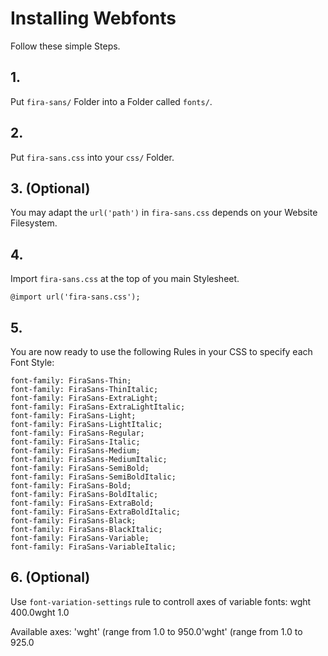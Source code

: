 # Installing Webfonts
Follow these simple Steps.

## 1.
Put `fira-sans/` Folder into a Folder called `fonts/`.

## 2.
Put `fira-sans.css` into your `css/` Folder.

## 3. (Optional)
You may adapt the `url('path')` in `fira-sans.css` depends on your Website Filesystem.

## 4.
Import `fira-sans.css` at the top of you main Stylesheet.

```
@import url('fira-sans.css');
```

## 5.
You are now ready to use the following Rules in your CSS to specify each Font Style:
```
font-family: FiraSans-Thin;
font-family: FiraSans-ThinItalic;
font-family: FiraSans-ExtraLight;
font-family: FiraSans-ExtraLightItalic;
font-family: FiraSans-Light;
font-family: FiraSans-LightItalic;
font-family: FiraSans-Regular;
font-family: FiraSans-Italic;
font-family: FiraSans-Medium;
font-family: FiraSans-MediumItalic;
font-family: FiraSans-SemiBold;
font-family: FiraSans-SemiBoldItalic;
font-family: FiraSans-Bold;
font-family: FiraSans-BoldItalic;
font-family: FiraSans-ExtraBold;
font-family: FiraSans-ExtraBoldItalic;
font-family: FiraSans-Black;
font-family: FiraSans-BlackItalic;
font-family: FiraSans-Variable;
font-family: FiraSans-VariableItalic;

```
## 6. (Optional)
Use `font-variation-settings` rule to controll axes of variable fonts:
wght 400.0wght 1.0

Available axes:
'wght' (range from 1.0 to 950.0'wght' (range from 1.0 to 925.0

